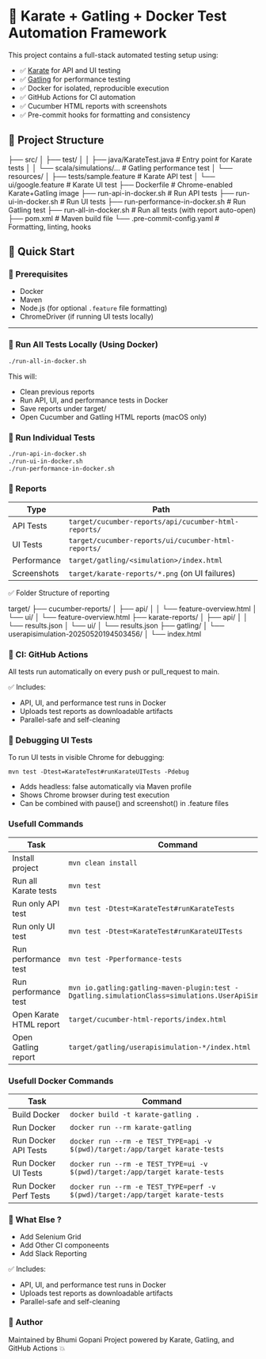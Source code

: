 # 🥋 Karate + Gatling + Docker Test Automation Framework

This project contains a full-stack automated testing setup using:

- ✅ [Karate](https://github.com/karatelabs/karate) for API and UI testing
- ✅ [Gatling](https://gatling.io/) for performance testing
- ✅ Docker for isolated, reproducible execution
- ✅ GitHub Actions for CI automation
- ✅ Cucumber HTML reports with screenshots
- ✅ Pre-commit hooks for formatting and consistency

## 📁 Project Structure

├── src/
│ ├── test/
│ │ ├── java/KarateTest.java # Entry point for Karate tests
│ │ └── scala/simulations/... # Gatling performance test
│ └── resources/
│ ├── tests/sample.feature # Karate API test
│ └── ui/google.feature # Karate UI test
├── Dockerfile # Chrome-enabled Karate+Gatling image
├── run-api-in-docker.sh # Run API tests
├── run-ui-in-docker.sh # Run UI tests
├── run-performance-in-docker.sh # Run Gatling test
├── run-all-in-docker.sh # Run all tests (with report auto-open)
├── pom.xml # Maven build file
└── .pre-commit-config.yaml # Formatting, linting, hooks

## 🚀 Quick Start

### 🔧 Prerequisites

- Docker
- Maven
- Node.js (for optional `.feature` file formatting)
- ChromeDriver (if running UI tests locally)

---

### 🧪 Run All Tests Locally (Using Docker)

```bash
./run-all-in-docker.sh
```

This will:

- Clean previous reports
- Run API, UI, and performance tests in Docker
- Save reports under target/
- Open Cucumber and Gatling HTML reports (macOS only)

### 🧪 Run Individual Tests

```bash
./run-api-in-docker.sh
./run-ui-in-docker.sh
./run-performance-in-docker.sh
```

### 🧾 Reports

| Type        | Path                                                 |
| ----------- | ---------------------------------------------------- |
| API Tests   | `target/cucumber-reports/api/cucumber-html-reports/` |
| UI Tests    | `target/cucumber-reports/ui/cucumber-html-reports/`  |
| Performance | `target/gatling/<simulation>/index.html`             |
| Screenshots | `target/karate-reports/*.png` (on UI failures)       |

✅ Folder Structure of reporting

target/
├── cucumber-reports/
│ ├── api/
│ │ └── feature-overview.html
│ └── ui/
│ └── feature-overview.html
├── karate-reports/
│ ├── api/
│ │ └── results.json
│ └── ui/
│ └── results.json
├── gatling/
│ └── userapisimulation-20250520194503456/
│ └── index.html

### 🤖 CI: GitHub Actions

All tests run automatically on every push or pull_request to main.

✅ Includes:

- API, UI, and performance test runs in Docker
- Uploads test reports as downloadable artifacts
- Parallel-safe and self-cleaning

### 🐛 Debugging UI Tests

To run UI tests in visible Chrome for debugging:

```
mvn test -Dtest=KarateTest#runKarateUITests -Pdebug
```

- Adds headless: false automatically via Maven profile
- Shows Chrome browser during test execution
- Can be combined with pause() and screenshot() in .feature files

### Usefull Commands

| Task                    | Command                                                                                            |
| ----------------------- | -------------------------------------------------------------------------------------------------- |
| Install project         | `mvn clean install`                                                                                |
| Run all Karate tests    | `mvn test`                                                                                         |
| Run only API test       | `mvn test -Dtest=KarateTest#runKarateTests`                                                        |
| Run only UI test        | `mvn test -Dtest=KarateTest#runKarateUITests`                                                      |
| Run performance test    | `mvn test -Pperformance-tests`                                                                     |
| Run performance test    | `mvn io.gatling:gatling-maven-plugin:test -Dgatling.simulationClass=simulations.UserApiSimulation` |
| Open Karate HTML report | `target/cucumber-html-reports/index.html`                                                          |
| Open Gatling report     | `target/gatling/userapisimulation-*/index.html`                                                    |

### Usefull Docker Commands

| Task                  | Command                                                                       |
| --------------------- | ----------------------------------------------------------------------------- |
| Build Docker          | `docker build -t karate-gatling .`                                            |
| Run Docker            | `docker run --rm karate-gatling`                                              |
| Run Docker API Tests  | `docker run --rm -e TEST_TYPE=api -v $(pwd)/target:/app/target karate-tests`  |
| Run Docker UI Tests   | `docker run --rm -e TEST_TYPE=ui -v $(pwd)/target:/app/target karate-tests`   |
| Run Docker Perf Tests | `docker run --rm -e TEST_TYPE=perf -v $(pwd)/target:/app/target karate-tests` |

### 🤖 What Else ?

- Add Selenium Grid
- Add Other CI componeents
- Add Slack Reporting

✅ Includes:

- API, UI, and performance test runs in Docker
- Uploads test reports as downloadable artifacts
- Parallel-safe and self-cleaning

### 👤 Author

Maintained by Bhumi Gopani
Project powered by Karate, Gatling, and GitHub Actions 💥
